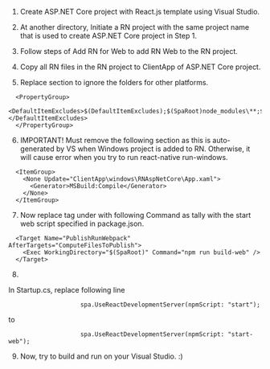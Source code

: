 1. Create ASP.NET Core project with React.js template using Visual Studio. <br />

2. At another directory, Initiate a RN project with the same project name that is used to create ASP.NET Core project in Step 1. <br />

3. Follow steps of Add RN for Web to add RN Web to the RN project.

4. Copy all RN files in the RN project to ClientApp of ASP.NET Core project.

5. Replace <DefaultItemExcludes> section to ignore the folders for other platforms. <br />
```
  <PropertyGroup>
 	<DefaultItemExcludes>$(DefaultItemExcludes);$(SpaRoot)node_modules\**;$(SpaRoot)android\**;$(SpaRoot)ios\**;$(SpaRoot)windows\**</DefaultItemExcludes>
  </PropertyGroup>
```

6. IMPORTANT! Must remove the following section as this is auto-generated by VS when Windows project is added to RN. Otherwise, it will cause error when you try to run react-native run-windows. <br />
```
  <ItemGroup>
    <None Update="ClientApp\windows\RNAspNetCore\App.xaml">
      <Generator>MSBuild:Compile</Generator>
    </None>
  </ItemGroup>

```

7. Now replace <Exec WorkingDirectory> tag under <Target> with following Command as tally with the start web script specified in package.json. <br />

```
  <Target Name="PublishRunWebpack" AfterTargets="ComputeFilesToPublish">
    <Exec WorkingDirectory="$(SpaRoot)" Command="npm run build-web" />
  </Target>
```

8.
In Startup.cs, replace following line  <br />
```
                    spa.UseReactDevelopmentServer(npmScript: "start");
```
to <br />

```
                    spa.UseReactDevelopmentServer(npmScript: "start-web");
```

9. Now, try to build and run on your Visual Studio. :)